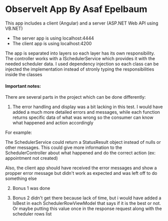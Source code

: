 # ObserveIt App By Asaf Epelbaum

This app includes a client (Angular) and a server (ASP.NET Web API using VB.NET)

* The server app is using localhost:4444
* The client app is using localhost:4200

The app is separated into layers so each layer has its own responsibility.
The controller works with a ISchedulerService which provides it with the needed scheduler data.
I used dependency injection so each class can be injected the implementation instead of stronly typing the responsibilities inside the classes

#### Important notes: 

There are several parts in the project which can be done differently:
1) The error handling and display was a bit lacking in this test. I would have added a much more detailed errors and messages, while each function returns specific data of what was wrong so the consumer can know what happened and action accordingly

For example:

The SchedulerService could return a StatusResult object instead of nulls or other messages.
This could give more information to the SchedulerController about what happened and do the correct action (ex: appointment not created)

Also, the client app should have received the error messages and show a propper error message but didn't work as expected and was left off to do something else

2) Bonus 1 was done

3) Bonus 2 didn't get there because lack of time, but i would have added a IsBest in each SchedulerRowViewModel that says if it is the best or not. Or maybe putting this value once in the response request along with the scheduler rows list

